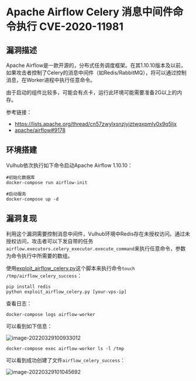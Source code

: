 # Apache Airflow Celery 消息中间件命令执行 CVE-2020-11981

## 漏洞描述

Apache Airflow是一款开源的，分布式任务调度框架。在其1.10.10版本及以前，如果攻击者控制了Celery的消息中间件（如Redis/RabbitMQ），将可以通过控制消息，在Worker进程中执行任意命令。

由于启动的组件比较多，可能会有点卡，运行此环境可能需要准备2G以上的内存。

参考链接：

- https://lists.apache.org/thread/cn57zwylxsnzjyjztwqxpmly0x9q5ljx
- [apache/airflow#9178](https://github.com/apache/airflow/pull/9178)

## 环境搭建

Vulhub依次执行如下命令启动Apache Airflow 1.10.10：

```
#初始化数据库
docker-compose run airflow-init

#启动服务
docker-compose up -d
```

## 漏洞复现

利用这个漏洞需要控制消息中间件，Vulhub环境中Redis存在未授权访问。通过未授权访问，攻击者可以下发自带的任务`airflow.executors.celery_executor.execute_command`来执行任意命令，参数为命令执行中所需要的数组。

使用[exploit_airflow_celery.py](https://github.com/vulhub/vulhub/blob/master/airflow/CVE-2020-11981/exploit_airflow_celery.py)这个脚本来执行命令`touch /tmp/airflow_celery_success`：

```
pip install redis
python exploit_airflow_celery.py [your-vps-ip]
```

查看日志：

```
docker-compose logs airflow-worker
```

可以看到如下信息：

![image-20220329100933012](https://typora-notes-1308934770.cos.ap-beijing.myqcloud.com/202204251947997.png)

```
docker-compose exec airflow-worker ls -l /tmp
```

可以看到成功创建了文件`airflow_celery_success`：

![image-20220329101045692](https://typora-notes-1308934770.cos.ap-beijing.myqcloud.com/202204251947998.png)

